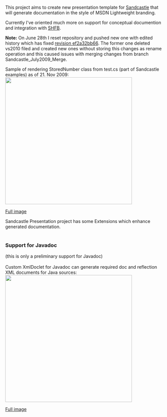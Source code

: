 This project aims to create new presentation template for [Sandcastle](http://sandcastle.codeplex.com/) that will generate documentation in the style of MSDN Lightweight branding.

Currently I've oriented much more on support for conceptual documention and integration with [SHFB](http://shfb.codeplex.com/).

**Note:** On June 28th I reset repository and pushed new one with edited history which has fixed [revision ef2a32bb66](http://code.google.com/p/sandcastle-presentation/source/detail?r=ef2a32bb660a8cbed241b04ddf18b1636bbfcbe3). The former one deleted vs2010 filed and created new ones without storing this changes as rename operation and this caused issues with merging changes from branch Sandcastle\_July2009\_Merge.

Sample of rendering StoredNumber class from test.cs (part of Sandcastle examples) as of 21. Nov 2009:
<img src='http://wiki.sandcastle-presentation.googlecode.com/hg/Images/Sandcastle-VS2010Branding-StoredNumber_Class.png' width='400'>

<a href='http://wiki.sandcastle-presentation.googlecode.com/hg/Images/Sandcastle-VS2010Branding-StoredNumber_Class.png'>Full image</a>

Sandcastle Presentation project has some Extensions which enhance generated documentation.<br>
<br>
<h3>Support for Javadoc</h3>

(this is only a preliminary support for Javadoc)<br>
<br>
Custom XmlDoclet for Javadoc can generate required doc and reflection XML documents for Java sources:<br>
<img src='http://wiki.sandcastle-presentation.googlecode.com/hg/Images/Sandcastle-javadoc-example-2009-11-28.png' width='400'>

<a href='http://wiki.sandcastle-presentation.googlecode.com/hg/Images/Sandcastle-javadoc-example-2009-11-28.png'>Full image</a>